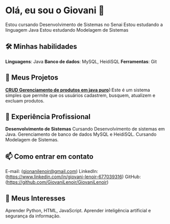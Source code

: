 # Olá, eu sou o Giovani 👋

Estou cursando Desenvolvimento de Sistemas no Senai 
Estou estudando a linguagem Java 
Estou estudando Modelagem de Sistemas

## 🛠️ Minhas habilidades

**Linguagens**: Java
**Banco de dados**: MySQL, HeidiSQL
**Ferramentas**: Git

## 🚀 Meus Projetos

[**CRUD Gerenciamento de produtos em java puro**](https://github.com/GiovaniLenoir/GiovaniLenoir)):Este é um sistema simples que permite que os usuários cadastrem, busquem, atualizem e excluam produtos.

## 💼 Experiência Profissional

**Desenvolvimento de Sistemas** 
Cursando Desenvolvimento de sistemas em Java.
Gerenciamento de banco de dados MySQL e HeidiSQL.
Cursando Modelagem de Sistemas.

 ## 📫 Como entrar em contato
 
  E-mail: (gionanilenoir@gmail.com)
  LinkedIn: (https://www.linkedin.com/in/giovani-lenoir-677039316)
  GitHub: (https://github.com/GiovaniLenoir/GiovaniLenoir)

## 🌱 Meus Interesses

Aprender Python, HTML, JavaScript.
Aprender inteligência artificial e segurança da informação.


 

